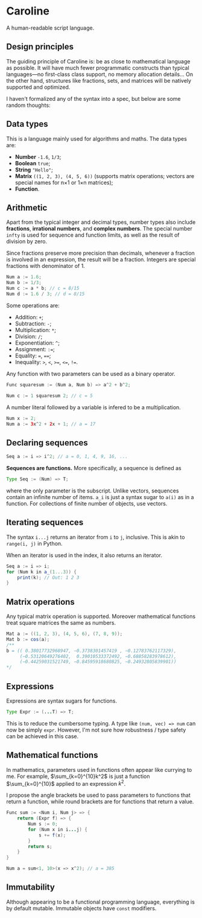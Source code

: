 # Caroline

A human-readable script language.

## Design principles

The guiding principle of Caroline is: be as close to mathematical language as possible. It will have much fewer programmatic constructs than typical languages—no first-class class support, no memory allocation details... On the other hand, structures like fractions, sets, and matrices will be natively supported and optimized.

I haven't formalized any of the syntax into a spec, but below are some random thoughts:

## Data types

This is a language mainly used for algorithms and maths. The data types are:

- **Number** `-1.6`, `1/3`;
- **Boolean** `true`;
- **String** `"Hello"`;
- **Matrix** `((1, 2, 3), (4, 5, 6))` (supports matrix operations; vectors are special names for n×1 or 1×n matrices);
- **Function**.

## Arithmetic

Apart from the typical integer and decimal types, number types also include **fractions**, **irrational numbers**, and **complex numbers**. The special number `infty` is used for sequence and function limits, as well as the result of division by zero.

Since fractions preserve more precision than decimals, whenever a fraction is involved in an expression, the result will be a fraction. Integers are special fractions with denominator of 1.

```java
Num a := 1.6;
Num b := 1/3;
Num c := a * b; // c = 8/15
Num d := 1.6 / 3; // d = 8/15
```

Some operations are:

- Addition: `+`;
- Subtraction: `-`;
- Multiplication: `*`;
- Division: `/`;
- Exponentiation: `^`;
- Assignment: `:=`;
- Equality: `=`, `==`;
- Inequality: `>`, `<`, `>=`, `<=`, `!=`.

Any function with two parameters can be used as a binary operator.

```java
Func squaresum := (Num a, Num b) => a^2 + b^2;

Num c := 1 squaresum 2; // c = 5
```

A number literal followed by a variable is infered to be a multiplication.

```java
Num x := 2;
Num a := 3x^2 + 2x + 1; // a = 17
```

## Declaring sequences

```java
Seq a := i => i^2; // a = 0, 1, 4, 9, 16, ...
```

**Sequences are functions.** More specifically, a sequence is defined as

```java
Type Seq := (Num) => T;
```

where the only parameter is the subscript. Unlike vectors, sequences contain an infinite number of items. `a_i` is just a syntax sugar to `a(i)` as in a function. For collections of finite number of objects, use vectors.

## Iterating sequences

The syntax `i...j` returns an iterator from `i` to `j`, inclusive. This is akin to `range(i, j)` in Python.

When an iterator is used in the index, it also returns an iterator.

```java
Seq a := i => i;
for (Num k in a_(1...3)) {
    print(k); // Out: 1 2 3
}
```

## Matrix operations

Any typical matrix operation is supported. Moreover mathematical functions treat square matrices the same as numbers.

```java
Mat a := ((1, 2, 3), (4, 5, 6), (7, 8, 9));
Mat b := cos(a);
/**
b = (( 0.38017732968947, −0.3738301457419 , −0.12783762117329),
     (−0.53120649276402,  0.39010533372492, −0.68858283978612),
     (−0.44259031521749, −0.84595918680825, −0.24932805839901))
*/
```

## Expressions

Expressions are syntax sugars for functions.

```java
Type Expr := (...T) => T;
```

This is to reduce the cumbersome typing. A type like `(num, vec) => num` can now be simply `expr`. However, I'm not sure how robustness / type safety can be achieved in this case.

## Mathematical functions

In mathematics, parameters used in functions often appear like currying to me. For example, $\sum_{k=0}^{10}k^2$ is just a function $\sum_{k=0}^{10}$ applied to an expression $k^2$.

I propose the angle brackets be used to pass parameters to functions that return a function, while round brackets are for functions that return a value.

```java
Func sum := <Num i, Num j> => {
    return (Expr f) => {
        Num s := 0;
        for (Num x in i...j) {
            s += f(x);
        }
        return s;
    }
}

Num a = sum<1, 10>(x => x^2); // a = 385
```

## Immutability

Although appearing to be a functional programming language, everything is by default mutable. Immutable objects have `const` modifiers.
